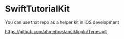 # SwiftTutorialKit
You can use that repo as a helper kit in iOS development



https://github.com/ahmetbostanciklioglu/Types.git

